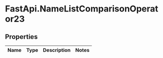 # FastApi.NameListComparisonOperator23

## Properties
Name | Type | Description | Notes
------------ | ------------- | ------------- | -------------
